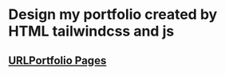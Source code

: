 # Design my portfolio created by HTML tailwindcss and js
## [URLPortfolio Pages](https://ahmed-elmansory.github.io/portfolio-tail-js/)
